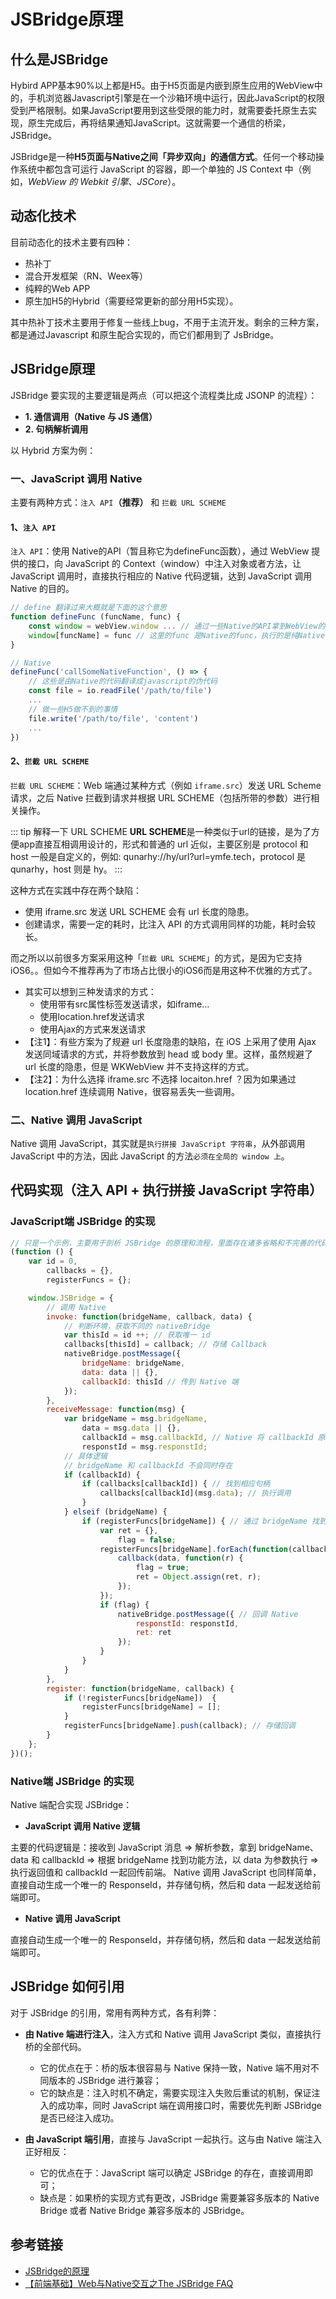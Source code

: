 # JSBridge原理

## 什么是JSBridge

Hybird APP基本90%以上都是H5。由于H5页面是内嵌到原生应用的WebView中的，手机浏览器Javascript引擎是在一个沙箱环境中运行，因此JavaScript的权限受到严格限制。如果JavaScript要用到这些受限的能力时，就需要委托原生去实现，原生完成后，再将结果通知JavaScript。这就需要一个通信的桥梁，JSBridge。

JSBridge是一种**H5页面与Native之间「异步双向」的通信方式**。任何一个移动操作系统中都包含可运行 JavaScript 的容器，即一个单独的 JS Context 中（例如，*WebView 的 Webkit 引擎*、*JSCore*）。

## 动态化技术

目前动态化的技术主要有四种：

- 热补丁
- 混合开发框架（RN、Weex等）
- 纯粹的Web APP
- 原生加H5的Hybrid（需要经常更新的部分用H5实现）。

其中热补丁技术主要用于修复一些线上bug，不用于主流开发。剩余的三种方案，都是通过Javascript 和原生配合实现的，而它们都用到了 JsBridge。

## JSBridge原理

JSBridge 要实现的主要逻辑是两点（可以把这个流程类比成 JSONP 的流程）：

- **1. 通信调用（Native 与 JS 通信）**
- **2. 句柄解析调用**

以 Hybrid 方案为例：

### 一、JavaScript 调用 Native

主要有两种方式：`注入 API`**（推荐）** 和 `拦截 URL SCHEME`

#### 1、`注入 API`

`注入 API`：使用 Native的API（暂且称它为defineFunc函数），通过 WebView 提供的接口，向 JavaScript 的 Context（window）中注入对象或者方法，让 JavaScript 调用时，直接执行相应的 Native 代码逻辑，达到 JavaScript 调用 Native 的目的。
```js
// define 翻译过来大概就是下面的这个意思
function defineFunc (funcName, func) {
    const window = webView.window ... // 通过一些Native的API拿到WebView的window
    window[funcName] = func // 这里的func 是Native的func，执行的是纯Native的代码
}

// Native
defineFunc('callSomeNativeFunction', () => {
    // 这些是由Native的代码翻译成javascript的伪代码
    const file = io.readFile('/path/to/file')
    ...
    // 做一些H5做不到的事情
    file.write('/path/to/file', 'content')
    ...
})
```

#### 2、`拦截 URL SCHEME`
`拦截 URL SCHEME`：Web 端通过某种方式（例如 `iframe.src`）发送 URL Scheme 请求，之后 Native 拦截到请求并根据 URL SCHEME（包括所带的参数）进行相关操作。

::: tip 解释一下 URL SCHEME
**URL SCHEME**是一种类似于url的链接，是为了方便app直接互相调用设计的，形式和普通的 url 近似，主要区别是 protocol 和 host 一般是自定义的，例如: qunarhy://hy/url?url=ymfe.tech，protocol 是 qunarhy，host 则是 hy。
:::

这种方式在实践中存在两个缺陷：
- 使用 iframe.src 发送 URL SCHEME 会有 url 长度的隐患。
- 创建请求，需要一定的耗时，比注入 API 的方式调用同样的功能，耗时会较长。

而之所以以前很多方案采用这种「`拦截 URL SCHEME`」的方式，是因为它支持iOS6。。但如今不推荐再为了市场占比很小的iOS6而是用这种不优雅的方式了。

- 其实可以想到三种发请求的方式：
    - 使用带有src属性标签发送请求，如iframe...
    - 使用location.href发送请求
    - 使用Ajax的方式来发送请求
- 【注1】：有些方案为了规避 url 长度隐患的缺陷，在 iOS 上采用了使用 Ajax 发送同域请求的方式，并将参数放到 head 或 body 里。这样，虽然规避了 url 长度的隐患，但是 WKWebView 并不支持这样的方式。
- 【注2】：为什么选择 iframe.src 不选择 locaiton.href ？因为如果通过 location.href 连续调用 Native，很容易丢失一些调用。


### 二、Native 调用 JavaScript

Native 调用 JavaScript，其实就是`执行拼接 JavaScript 字符串`，从外部调用 JavaScript 中的方法，因此 JavaScript 的方法`必须在全局的 window 上`。


## 代码实现（注入 API + 执行拼接 JavaScript 字符串）

### JavaScript端 JSBridge 的实现
```js
// 只是一个示例，主要用于剖析 JSBridge 的原理和流程，里面存在诸多省略和不完善的代码逻辑
(function () {
    var id = 0,
        callbacks = {},
        registerFuncs = {};

    window.JSBridge = {
        // 调用 Native
        invoke: function(bridgeName, callback, data) {
            // 判断环境，获取不同的 nativeBridge
            var thisId = id ++; // 获取唯一 id
            callbacks[thisId] = callback; // 存储 Callback
            nativeBridge.postMessage({
                bridgeName: bridgeName,
                data: data || {},
                callbackId: thisId // 传到 Native 端
            });
        },
        receiveMessage: function(msg) {
            var bridgeName = msg.bridgeName,
                data = msg.data || {},
                callbackId = msg.callbackId, // Native 将 callbackId 原封不动传回
                responstId = msg.responstId;
            // 具体逻辑
            // bridgeName 和 callbackId 不会同时存在
            if (callbackId) {
                if (callbacks[callbackId]) { // 找到相应句柄
                    callbacks[callbackId](msg.data); // 执行调用
                }
            } elseif (bridgeName) {
                if (registerFuncs[bridgeName]) { // 通过 bridgeName 找到句柄
                    var ret = {},
                        flag = false;
                    registerFuncs[bridgeName].forEach(function(callback) => {
                        callback(data, function(r) {
                            flag = true;
                            ret = Object.assign(ret, r);
                        });
                    });
                    if (flag) {
                        nativeBridge.postMessage({ // 回调 Native
                            responstId: responstId,
                            ret: ret
                        });
                    }
                }
            }
        },
        register: function(bridgeName, callback) {
            if (!registerFuncs[bridgeName])  {
                registerFuncs[bridgeName] = [];
            }
            registerFuncs[bridgeName].push(callback); // 存储回调
        }
    };
})();
```

### Native端 JSBridge 的实现

Native 端配合实现 JSBridge：
- **JavaScript 调用 Native 逻辑**

主要的代码逻辑是：接收到 JavaScript 消息 => 解析参数，拿到 bridgeName、data 和 callbackId => 根据 bridgeName 找到功能方法，以 data 为参数执行 => 执行返回值和 callbackId 一起回传前端。 Native 调用 JavaScript 也同样简单，直接自动生成一个唯一的 ResponseId，并存储句柄，然后和 data 一起发送给前端即可。

- **Native 调用 JavaScript**

直接自动生成一个唯一的 ResponseId，并存储句柄，然后和 data 一起发送给前端即可。


## JSBridge 如何引用

对于 JSBridge 的引用，常用有两种方式，各有利弊：

- **由 Native 端进行注入**，注入方式和 Native 调用 JavaScript 类似，直接执行桥的全部代码。
    - 它的优点在于：桥的版本很容易与 Native 保持一致，Native 端不用对不同版本的 JSBridge 进行兼容；
    - 它的缺点是：注入时机不确定，需要实现注入失败后重试的机制，保证注入的成功率，同时 JavaScript 端在调用接口时，需要优先判断 JSBridge 是否已经注入成功。

- **由 JavaScript 端引用**，直接与 JavaScript 一起执行。这与由 Native 端注入正好相反：
    - 它的优点在于：JavaScript 端可以确定 JSBridge 的存在，直接调用即可；
    - 缺点是：如果桥的实现方式有更改，JSBridge 需要兼容多版本的 Native Bridge 或者 Native Bridge 兼容多版本的 JSBridge。


## 参考链接

- [JSBridge的原理](https://juejin.im/post/5abca877f265da238155b6bc)
- [【前端基础】Web与Native交互之The JSBridge FAQ](https://juejin.im/post/5d425a16f265da03f564c1c3)
